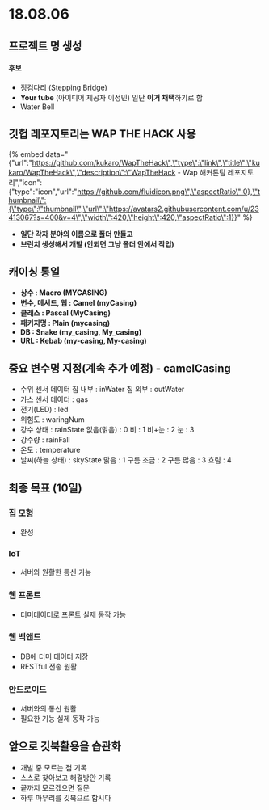 # 18.08.06

## 프로젝트 명 생성

#### 후보

* 징검다리 \(Stepping Bridge\)
* **Your tube** \(아이디어 제공자 이정민\) 일단 **이거 채택**하기로 함 
* Water Bell

## 깃헙 레포지토리는 WAP THE HACK 사용 

{% embed data="{\"url\":\"https://github.com/kukaro/WapTheHack\",\"type\":\"link\",\"title\":\"kukaro/WapTheHack\",\"description\":\"WapTheHack - Wap 해커톤팀 레포지토리\",\"icon\":{\"type\":\"icon\",\"url\":\"https://github.com/fluidicon.png\",\"aspectRatio\":0},\"thumbnail\":{\"type\":\"thumbnail\",\"url\":\"https://avatars2.githubusercontent.com/u/23413067?s=400&v=4\",\"width\":420,\"height\":420,\"aspectRatio\":1}}" %}

* **일단 각자 분야의 이름으로 폴더 만들고**
* **브런치 생성해서 개발 \(안되면 그냥 폴더 안에서 작업\)**

## 캐이싱 통일

* **상수 : Macro \(MYCASING\)**
* **변수, 메서드, 웹 : Camel \(myCasing\)**
* **클래스 : Pascal \(MyCasing\)**
* **패키지명 : Plain \(mycasing\)**
* **DB : Snake \(my\_casing, My\_casing\)**
* **URL : Kebab \(my-casing, My-casing\)**

## 중요 변수명 지정\(계속 추가 예정\) - camelCasing

* 수위 센서 데이터  집 내부 : inWater 집 외부 : outWater
* 가스 센서 데이터 : gas
* 전기\(LED\) : led
* 위험도 : waringNum
* 강수 상태 : rainState 없음\(맑음\) : 0 비 : 1 비+눈 : 2 눈 : 3
* 강수량 : rainFall
* 온도 : temperature
* 날씨\(하늘 상태\) : skyState 맑음 : 1 구름 조금 : 2 구름 많음 : 3 흐림 : 4

## 최종 목표 \(10일\)

### 집 모형

* 완성

### IoT

* 서버와 원활한 통신 가능

### 웹 프론트

* 더미데이터로 프론트 실제 동작 가능

### 웹 백앤드

* DB에 더미 데이터 저장
* RESTful 전송 원활

### 안드로이드

* 서버와의 통신 원활
* 필요한 기능 실제 동작 가능

## 앞으로 깃북활용을 습관화

* 개발 중 모르는 점 기록
* 스스로 찾아보고 해결방안 기록
* 끝까지 모르겠으면 질문
* 하루 마무리를 깃북으로 합시다 



